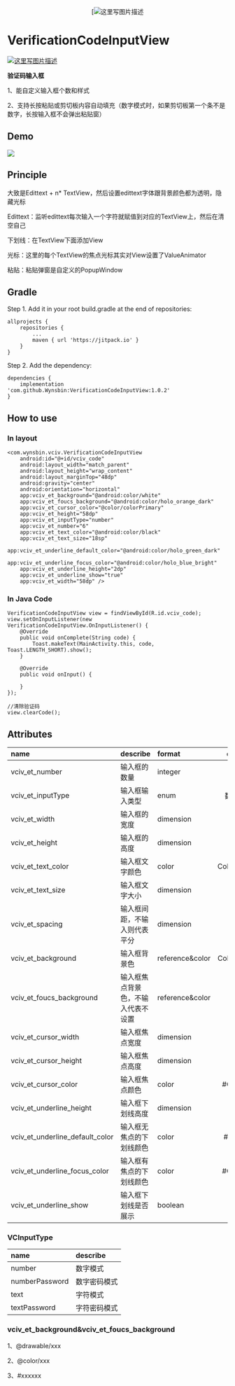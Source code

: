 <div align=center>

[![这里写图片描述](https://github.com/Wynsbin/Screenshots/blob/master/VerificationCodeInputView/VerificationCodeInputView.png)

</div>

# VerificationCodeInputView

[![这里写图片描述](https://jitpack.io/v/Wynsbin/VerificationCodeInputView.svg)](https://jitpack.io/#Wynsbin/VerificationCodeInputView)

**验证码输入框**

1、能自定义输入框个数和样式

2、支持长按粘贴或剪切板内容自动填充（数字模式时，如果剪切板第一个条不是数字，长按输入框不会弹出粘贴窗）

## Demo

![](https://github.com/Wynsbin/Screenshots/blob/master/VerificationCodeInputView/vciv_oneself.gif)

## Principle

大致是Edittext + n* TextView，然后设置edittext字体跟背景颜色都为透明，隐藏光标

Edittext：监听edittext每次输入一个字符就赋值到对应的TextView上，然后在清空自己

下划线：在TextView下面添加View

光标：这里的每个TextView的焦点光标其实对View设置了ValueAnimator

粘贴：粘贴弹窗是自定义的PopupWindow

## Gradle

Step 1. Add it in your root build.gradle at the end of repositories:

```
allprojects {
	repositories {
		...
		maven { url 'https://jitpack.io' }
	}
}
```

Step 2. Add the dependency:

```
dependencies {
    implementation 'com.github.Wynsbin:VerificationCodeInputView:1.0.2'
}
```


## How to use

### In layout

```
<com.wynsbin.vciv.VerificationCodeInputView
    android:id="@+id/vciv_code"
    android:layout_width="match_parent"
    android:layout_height="wrap_content"
    android:layout_marginTop="48dp"
    android:gravity="center"
    android:orientation="horizontal"
    app:vciv_et_background="@android:color/white"
    app:vciv_et_foucs_background="@android:color/holo_orange_dark"
    app:vciv_et_cursor_color="@color/colorPrimary"
    app:vciv_et_height="58dp"
    app:vciv_et_inputType="number"
    app:vciv_et_number="6"
    app:vciv_et_text_color="@android:color/black"
    app:vciv_et_text_size="18sp"
    app:vciv_et_underline_default_color="@android:color/holo_green_dark"
    app:vciv_et_underline_focus_color="@android:color/holo_blue_bright"
    app:vciv_et_underline_height="2dp"
    app:vciv_et_underline_show="true"
    app:vciv_et_width="58dp" />
```

### In Java Code

```
VerificationCodeInputView view = findViewById(R.id.vciv_code);
view.setOnInputListener(new VerificationCodeInputView.OnInputListener() {
    @Override
    public void onComplete(String code) {
        Toast.makeText(MainActivity.this, code, Toast.LENGTH_SHORT).show();
    }

    @Override
    public void onInput() {

    }
});

//清除验证码
view.clearCode();
```

## Attributes

|name|describe|format|default|
|:--|:--|:--|:--:|
|vciv_et_number|输入框的数量|integer|4|
|vciv_et_inputType|输入框输入类型|enum|数字模式|
|vciv_et_width|输入框的宽度|dimension|40dp|
|vciv_et_height|输入框的高度|dimension|40dp|
|vciv_et_text_color|输入框文字颜色|color|Color.BLACK|
|vciv_et_text_size|输入框文字大小|dimension|14sp|
|vciv_et_spacing|输入框间距，不输入则代表平分|dimension||
|vciv_et_background|输入框背景色|reference&color|Color.WHITE|
|vciv_et_foucs_background|输入框焦点背景色，不输入代表不设置|reference&color||
|vciv_et_cursor_width|输入框焦点宽度|dimension|2dp|
|vciv_et_cursor_height|输入框焦点高度|dimension|30dp|
|vciv_et_cursor_color|输入框焦点颜色|color|#C3C3C3|
|vciv_et_underline_height|输入框下划线高度|dimension|1dp|
|vciv_et_underline_default_color|输入框无焦点的下划线颜色|color|#F0F0F0|
|vciv_et_underline_focus_color|输入框有焦点的下划线颜色|color|#C3C3C3|
|vciv_et_underline_show|输入框下划线是否展示|boolean|false|


### VCInputType

|name|describe
|:--|:--|
|number|数字模式|
|numberPassword|数字密码模式|
|text|字符模式|
|textPassword|字符密码模式|


### vciv_et_background&vciv_et_foucs_background

1、@drawable/xxx

2、@color/xxx

3、#xxxxxx
